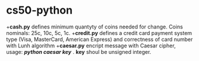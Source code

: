 # cs50-python

+**cash.py** defines minimum quantyty of coins needed for change. Coins nominals: 25c, 10c, 5c, 1c.
+**credit.py** defines a credit card payment system type (Visa, MasterCard, American Express) and correctness of card number with Lunh algorithm
+**caesar.py** encript message with Caesar cipher, usage: ***python caesar key*** .  **key** shoul be unsigned integer.
